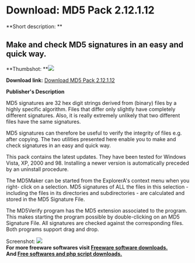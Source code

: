 # Download: MD5 Pack 2.12.1.12

**Short description: **

## Make and check MD5 signatures in an easy and quick way.

  
**Thumbshot: **![](http://www.freewarefiles.com/screenshot/md5pack18_md.jpg)   
  
**Download link:** [Download MD5 Pack 2.12.1.12](http://freesoftwares.boysofts.com/MD5-Pack_program_46570.html)  
  

**Publisher's Description**  
  

MD5 signatures are 32 hex digit strings derived from (binary) files by a
highly specific algorithm. Files that differ only slightly have completely
different signatures. Also, it is really extremely unlikely that two different
files have the same signatures.

MD5 signatures can therefore be useful to verify the integrity of files e.g.
after copying. The two utilities presented here enable you to make and check
signatures in an easy and quick way.

This pack contains the latest updates. They have been tested for Windows
Vista, XP, 2000 and 98. Installing a newer version is automatically preceded
by an uninstall procedure.

The MD5Maker can be started from the ExplorerA's context menu when you right-
click on a selection. MD5 signatures of ALL the files in this selection -
including the files in its directories and subdirectories - are calculated and
stored in the MD5 Signature File.

The MD5Verify program has the MD5 extension associated to the program. This
makes starting the program possible by double-clicking on an MD5 Signature
File. All signatures are checked against the corresponding files. Both
programs support drag and drop.

  
  
Screenshot: ![](http://www.freewarefiles.com/screenshot/md5pack18.jpg)  
**For more freeware softwares visit [Freeware software downloads.](http://freesoftwares.boysofts.com/)**   
**And [Free softwares and php script downloads.](http://www.boysofts.com/)**

